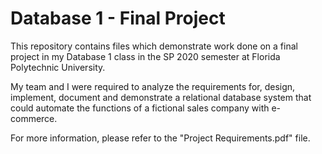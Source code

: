 # Database 1 - Final Project

This repository contains files which demonstrate work done on a final project in my Database 1 class in the SP 2020 semester at Florida Polytechnic University.

My team and I were required to analyze the requirements for, design, implement, document and demonstrate a
relational database system that could automate the functions of a fictional sales company with e-commerce.

For more information, please refer to the "Project Requirements.pdf" file.

